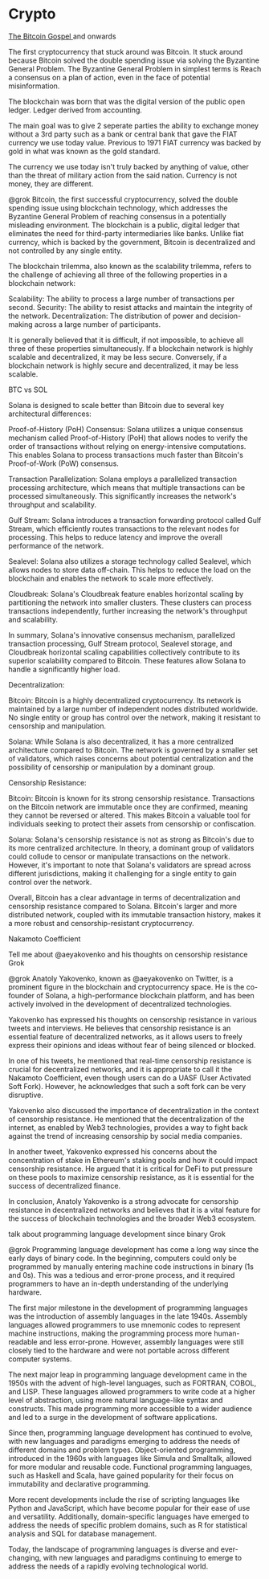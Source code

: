 # Crypto
[The Bitcoin Gospel ](https://github.com/xicilion/BitcoinWhitePaper/blob/main/Bitcoin.pdf)and onwards

The first cryptocurrency that stuck around was Bitcoin. It stuck around because Bitcoin solved the double spending issue via solving the Byzantine General Problem.
The Byzantine General Problem in simplest terms is
Reach a consensus on a plan of action, even in the face of potential misinformation.

The blockchain was born that was the digital version of the public open ledger. Ledger derived from accounting.

The main goal was to give 2 seperate parties the ability to exchange money without a 3rd party such as a bank or central bank that gave the FIAT currency we use today value. Previous to 1971 FIAT currency was backed by gold in what was known as the gold standard.

The currency we use today isn't truly backed by anything of value, other than the threat of military action from the said nation.
Currency is not money, they are different.

@grok
Bitcoin, the first successful cryptocurrency, solved the double spending issue using blockchain technology, which addresses the Byzantine General Problem of reaching consensus in a potentially misleading environment. The blockchain is a public, digital ledger that eliminates the need for third-party intermediaries like banks. Unlike fiat currency, which is backed by the government, Bitcoin is decentralized and not controlled by any single entity.

The blockchain trilemma, also known as the scalability trilemma, refers to the challenge of achieving all three of the following properties in a blockchain network:

Scalability: The ability to process a large number of transactions per second.
Security: The ability to resist attacks and maintain the integrity of the network.
Decentralization: The distribution of power and decision-making across a large number of participants.

It is generally believed that it is difficult, if not impossible, to achieve all three of these properties simultaneously. If a blockchain network is highly scalable and decentralized, it may be less secure. Conversely, if a blockchain network is highly secure and decentralized, it may be less scalable.


BTC vs SOL

Solana is designed to scale better than Bitcoin due to several key architectural differences:

Proof-of-History (PoH) Consensus: Solana utilizes a unique consensus mechanism called Proof-of-History (PoH) that allows nodes to verify the order of transactions without relying on energy-intensive computations. This enables Solana to process transactions much faster than Bitcoin's Proof-of-Work (PoW) consensus.

Transaction Parallelization: Solana employs a parallelized transaction processing architecture, which means that multiple transactions can be processed simultaneously. This significantly increases the network's throughput and scalability.

Gulf Stream: Solana introduces a transaction forwarding protocol called Gulf Stream, which efficiently routes transactions to the relevant nodes for processing. This helps to reduce latency and improve the overall performance of the network.

Sealevel: Solana also utilizes a storage technology called Sealevel, which allows nodes to store data off-chain. This helps to reduce the load on the blockchain and enables the network to scale more effectively.

Cloudbreak: Solana's Cloudbreak feature enables horizontal scaling by partitioning the network into smaller clusters. These clusters can process transactions independently, further increasing the network's throughput and scalability.

In summary, Solana's innovative consensus mechanism, parallelized transaction processing, Gulf Stream protocol, Sealevel storage, and Cloudbreak horizontal scaling capabilities collectively contribute to its superior scalability compared to Bitcoin. These features allow Solana to handle a significantly higher load.

Decentralization:

Bitcoin: Bitcoin is a highly decentralized cryptocurrency. Its network is maintained by a large number of independent nodes distributed worldwide. No single entity or group has control over the network, making it resistant to censorship and manipulation.

Solana: While Solana is also decentralized, it has a more centralized architecture compared to Bitcoin. The network is governed by a smaller set of validators, which raises concerns about potential centralization and the possibility of censorship or manipulation by a dominant group.

Censorship Resistance:

Bitcoin: Bitcoin is known for its strong censorship resistance. Transactions on the Bitcoin network are immutable once they are confirmed, meaning they cannot be reversed or altered. This makes Bitcoin a valuable tool for individuals seeking to protect their assets from censorship or confiscation.

Solana: Solana's censorship resistance is not as strong as Bitcoin's due to its more centralized architecture. In theory, a dominant group of validators could collude to censor or manipulate transactions on the network. However, it's important to note that Solana's validators are spread across different jurisdictions, making it challenging for a single entity to gain control over the network.

Overall, Bitcoin has a clear advantage in terms of decentralization and censorship resistance compared to Solana. Bitcoin's larger and more distributed network, coupled with its immutable transaction history, makes it a more robust and censorship-resistant cryptocurrency.


Nakamoto Coefficient

Tell me about @aeyakovenko and his thoughts on censorship resistance 
Grok

@grok
Anatoly Yakovenko, known as @aeyakovenko on Twitter, is a prominent figure in the blockchain and cryptocurrency space. He is the co-founder of Solana, a high-performance blockchain platform, and has been actively involved in the development of decentralized technologies.

Yakovenko has expressed his thoughts on censorship resistance in various tweets and interviews. He believes that censorship resistance is an essential feature of decentralized networks, as it allows users to freely express their opinions and ideas without fear of being silenced or blocked.

In one of his tweets, he mentioned that real-time censorship resistance is crucial for decentralized networks, and it is appropriate to call it the Nakamoto Coefficient, even though users can do a UASF (User Activated Soft Fork). However, he acknowledges that such a soft fork can be very disruptive.

Yakovenko also discussed the importance of decentralization in the context of censorship resistance. He mentioned that the decentralization of the internet, as enabled by Web3 technologies, provides a way to fight back against the trend of increasing censorship by social media companies.

In another tweet, Yakovenko expressed his concerns about the concentration of stake in Ethereum's staking pools and how it could impact censorship resistance. He argued that it is critical for DeFi to put pressure on these pools to maximize censorship resistance, as it is essential for the success of decentralized finance.

In conclusion, Anatoly Yakovenko is a strong advocate for censorship resistance in decentralized networks and believes that it is a vital feature for the success of blockchain technologies and the broader Web3 ecosystem.



talk about programming language development since binary
Grok

@grok
Programming language development has come a long way since the early days of binary code. In the beginning, computers could only be programmed by manually entering machine code instructions in binary (1s and 0s). This was a tedious and error-prone process, and it required programmers to have an in-depth understanding of the underlying hardware.

The first major milestone in the development of programming languages was the introduction of assembly languages in the late 1940s. Assembly languages allowed programmers to use mnemonic codes to represent machine instructions, making the programming process more human-readable and less error-prone. However, assembly languages were still closely tied to the hardware and were not portable across different computer systems.

The next major leap in programming language development came in the 1950s with the advent of high-level languages, such as FORTRAN, COBOL, and LISP. These languages allowed programmers to write code at a higher level of abstraction, using more natural language-like syntax and constructs. This made programming more accessible to a wider audience and led to a surge in the development of software applications.

Since then, programming language development has continued to evolve, with new languages and paradigms emerging to address the needs of different domains and problem types. Object-oriented programming, introduced in the 1960s with languages like Simula and Smalltalk, allowed for more modular and reusable code. Functional programming languages, such as Haskell and Scala, have gained popularity for their focus on immutability and declarative programming.

More recent developments include the rise of scripting languages like Python and JavaScript, which have become popular for their ease of use and versatility. Additionally, domain-specific languages have emerged to address the needs of specific problem domains, such as R for statistical analysis and SQL for database management.

Today, the landscape of programming languages is diverse and ever-changing, with new languages and paradigms continuing to emerge to address the needs of a rapidly evolving technological world.
